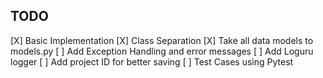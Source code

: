 ## TODO

[X] Basic Implementation
[X] Class Separation
[X] Take all data models to models.py
[ ] Add Exception Handling and error messages
[ ] Add Loguru logger
[ ] Add project ID for better saving
[ ] Test Cases using Pytest